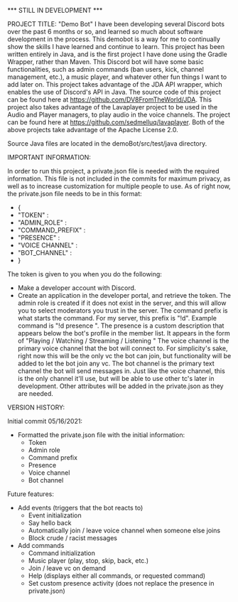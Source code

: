 *** STILL IN DEVELOPMENT ***

PROJECT TITLE: "Demo Bot"
I have been developing several Discord bots over the past 6 months or so, and learned so much about software development in the process. This demobot is a way for me to
  continually show the skills I have learned and continue to learn.
This project has been written entirely in Java, and is the first project I have done using the Gradle Wrapper, rather than Maven.
This Discord bot will have some basic functionalities, such as admin commands (ban users, kick, channel management, etc.), a music player, and whatever other fun things I want
  to add later on.
This project takes advantage of the JDA API wrapper, which enables the use of Discord's API in Java. The source code of this project can be found here at 
  https://github.com/DV8FromTheWorld/JDA.
This project also takes advantage of the Lavaplayer project to be used in the Audio and Player managers, to play audio in the voice channels. The project can be found here
  at https://github.com/sedmelluq/lavaplayer.
Both of the above projects take advantage of the Apache License 2.0.

Source Java files are located in the demoBot/src/test/java directory.

IMPORTANT INFORMATION:

In order to run this project, a private.json file is needed with the required information. This file is not included in the commits for maximum privacy, as well as
to increase customization for multiple people to use.
As of right now, the private.json file needs to be in this format:

* {
*   "TOKEN" : <Discord Application API Token>
*   "ADMIN_ROLE" : <Name of the role you want to have admin privileges>
*   "COMMAND_PREFIX" : <Custom command prefix>
*   "PRESENCE" : <Presence description>
*   "VOICE CHANNEL" : <Voice channel name>
*   "BOT_CHANNEL" : <Text channel name>
* }

The token is given to you when you do the following:
- Make a developer account with Discord.
- Create an application in the developer portal, and retrieve the token.
The admin role is created if it does not exist in the server, and this will allow you to select moderators you trust in the server.
The command prefix is what starts the command. For my server, this prefix is "!d". Example command is "!d presence <custom presence>".
The presence is a custom description that appears below the bot's profile in the member list. It appears in the form of "Playing / Watching / Streaming / Listening
  <custom desc.>"
The voice channel is the primary voice channel that the bot will connect to. For simplicity's sake, right now this will be the only vc the bot can join, but functionality will 
  be added to let the bot join any vc.
The bot channel is the primary text channel the bot will send messages in. Just like the voice channel, this is the only channel it'll use, but will be able to use other tc's
  later in development.
Other attributes will be added in the private.json as they are needed.

VERSION HISTORY:

Initial commit 05/16/2021:
- Formatted the private.json file with the initial information:
  - Token
  - Admin role
  - Command prefix
  - Presence
  - Voice channel
  - Bot channel

Future features:
- Add events (triggers that the bot reacts to)
  - Event initialization
  - Say hello back
  - Automatically join / leave voice channel when someone else joins
  - Block crude / racist messages
- Add commands
  - Command initialization
  - Music player (play, stop, skip, back, etc.)
  - Join / leave vc on demand
  - Help (displays either all commands, or requested command)
  - Set custom presence activity (does not replace the presence in private.json)
